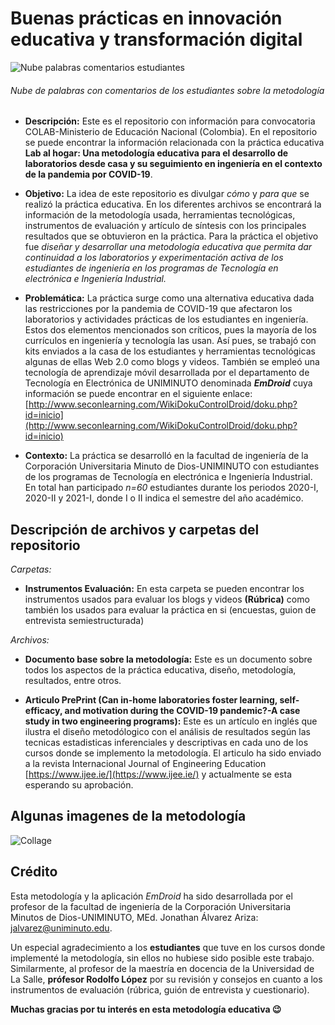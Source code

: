 # Buenas prácticas en innovación educativa y transformación digital

![Nube palabras comentarios estudiantes](https://user-images.githubusercontent.com/11606241/129555107-a37e3b79-df4a-4057-8eae-d8aa0dd6e155.png) 
###### Nube de palabras con comentarios de los estudiantes sobre la metodología

- **Descripción:** Este es el repositorio con información para convocatoria COLAB-Ministerio de Educación Nacional (Colombia). En el repositorio se puede encontrar la información relacionada con la práctica educativa **Lab al hogar: Una metodología educativa para el desarrollo de laboratorios desde casa y su seguimiento en ingeniería en el contexto de la pandemia por COVID-19**.

- **Objetivo:** La idea de este repositorio es divulgar *cómo* y *para que* se realizó la práctica educativa. En los diferentes archivos se encontrará la información de la metodología usada, herramientas tecnológicas, instrumentos de evaluación y artículo de síntesis con los principales resultados que se obtuvieron en la práctica. Para la práctica el objetivo fue *diseñar y desarrollar una metodología educativa que permita dar continuidad a los laboratorios y experimentación activa de los estudiantes de ingeniería en los programas de Tecnología en electrónica e Ingeniería Industrial.*

- **Problemática:** La práctica surge como una alternativa educativa dada las restricciones por la pandemia de COVID-19 que afectaron los laboratorios y actividades prácticas de los estudiantes en ingeniería. Estos dos elementos mencionados son críticos, pues la mayoría de los currículos en ingeniería y tecnología las usan. Así pues, se trabajó con kits enviados a la casa de los estudiantes y herramientas tecnológicas algunas de ellas Web 2.0 como blogs y videos. También se empleó una tecnología de aprendizaje móvil desarrollada por el departamento de Tecnología en Electrónica de UNIMINUTO denominada ***EmDroid*** cuya información se puede encontrar en el siguiente enlace: [http://www.seconlearning.com/WikiDokuControlDroid/doku.php?id=inicio](http://www.seconlearning.com/WikiDokuControlDroid/doku.php?id=inicio) 

- **Contexto:** La práctica se desarrolló en la facultad de ingeniería de la Corporación Universitaria Minuto de Dios-UNIMINUTO con estudiantes de los programas de Tecnología en electrónica e Ingeniería Industrial. En total han participado *n=60* estudiantes durante los periodos 2020-I, 2020-II y 2021-I, donde I o II indica el semestre del año académico.

## Descripción de archivos y carpetas del repositorio
*Carpetas:*

- **Instrumentos Evaluación:** En esta carpeta se pueden encontrar los instrumentos usados para evaluar los blogs y videos **(Rúbrica)** como también los usados para evaluar la práctica en si (encuestas, guion de entrevista semiestructurada)

*Archivos:*

- **Documento base sobre la metodología:** Este es un documento sobre todos los aspectos de la práctica educativa, diseño, metodología, resultados, entre otros. 

- **Articulo PrePrint (Can in-home laboratories foster learning, self-efficacy, and motivation during the COVID-19 pandemic?-A case study in two engineering programs):** Este es un artículo en inglés que ilustra el diseño metodólogico con el análisis de resultados según las tecnicas estadisticas inferenciales y descriptivas en cada uno de los cursos donde se implemento la metodología. El articulo ha sido enviado a la revista Internacional Journal of Engineering Education [https://www.ijee.ie/](https://www.ijee.ie/) y actualmente se esta esperando su aprobación. 

## Algunas imagenes de la metodología

![Collage](https://user-images.githubusercontent.com/11606241/129651644-64f732bc-a453-4685-87e8-75ebd3e31412.png)

## Crédito

Esta metodología y la aplicación *EmDroid* ha sido desarrollada por el profesor de la facultad de ingeniería de la Corporación Universitaria Minutos de Dios-UNIMINUTO, MEd. Jonathan Álvarez Ariza: jalvarez@uniminuto.edu. 

Un especial agradecimiento a los **estudiantes** que tuve en los cursos donde implementé la metodología, sin ellos no hubiese sido posible este trabajo. Similarmente, al profesor de la maestría en docencia de la Universidad de La Salle, **prófesor Rodolfo López** por su revisión y consejos en cuanto a los instrumentos de evaluación (rúbrica, guión de entrevista y cuestionario). 

**Muchas gracias por tu interés en esta metodología educativa :wink:**

